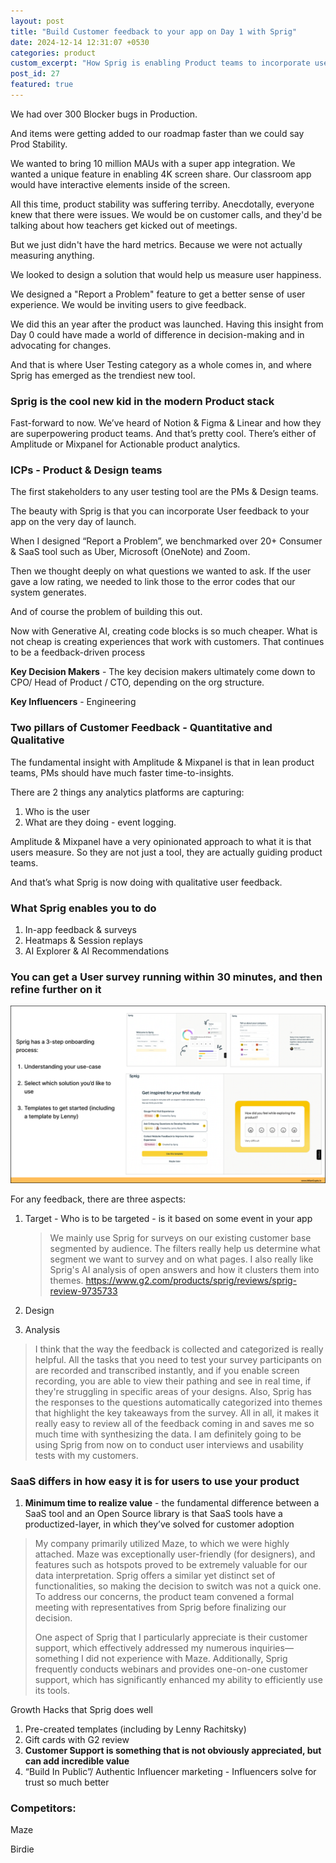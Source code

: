 ```yaml
---
layout: post
title: "Build Customer feedback to your app on Day 1 with Sprig"
date: 2024-12-14 12:31:07 +0530
categories: product
custom_excerpt: "How Sprig is enabling Product teams to incorporate user feedback to their apps from Day 1"
post_id: 27
featured: true
---
```


We had over 300 Blocker bugs in Production.

And items were getting added to our roadmap faster than we could say Prod Stability.

We wanted to bring 10 million MAUs with a super app integration. We wanted a unique feature in enabling 4K screen share. Our classroom app would have interactive elements inside of the screen.

All this time, product stability was suffering terriby. Anecdotally, everyone knew that there were issues. We would be on customer calls, and they'd be talking about how teachers get kicked out of meetings.

But we just didn't have the hard metrics. Because we were not actually measuring anything.

We looked to design a solution that would help us measure user happiness.

We designed a "Report a Problem" feature to get a better sense of user experience. We would be inviting users to give feedback. 

We did this an year after the product was launched. Having this insight from Day 0 could have made a world of difference in decision-making and in advocating for changes.

And that is where User Testing category as a whole comes in, and where Sprig has emerged as the trendiest new tool.

### Sprig is the cool new kid in the modern Product stack

Fast-forward to now. We’ve heard of Notion & Figma & Linear and how they are superpowering product teams. And that’s pretty cool. There’s either of Amplitude or Mixpanel for Actionable product analytics.

### ICPs - Product & Design teams

The first stakeholders to any user testing tool are the PMs & Design teams. 

The beauty with Sprig is that you can incorporate User feedback to your app on the very day of launch.

When I designed “Report a Problem”, we benchmarked over 20+ Consumer & SaaS tool such as Uber, Microsoft (OneNote) and Zoom.

Then we thought deeply on what questions we wanted to ask. If the user gave a low rating, we needed to link those to the error codes that our system generates.

And of course the problem of building this out.

Now with Generative AI, creating code blocks is so much cheaper. What is not cheap is creating experiences that work with customers. That continues to be a feedback-driven process

**Key Decision Makers** - The key decision makers ultimately come down to CPO/ Head of Product / CTO, depending on the org structure.

**Key Influencers** - Engineering

### Two pillars of Customer Feedback - Quantitative and Qualitative

The fundamental insight with Amplitude & Mixpanel is that in lean product teams, PMs should have much faster time-to-insights.

There are 2 things any analytics platforms are capturing:

1. Who is the user
2. What are they doing - event logging.

Amplitude & Mixpanel have a very opinionated approach to what it is that users measure. So they are not just a tool, they are actually guiding product teams.

And that’s what Sprig is now doing with qualitative user feedback.

### What Sprig enables you to do

1. In-app feedback & surveys
2. Heatmaps & Session replays
3. AI Explorer & AI Recommendations

### You can get a User survey running within 30 minutes, and then refine further on it

![image.png](/assets/images/2024/dec/SprigOnboardingJourney-Profile.png)

For any feedback, there are three aspects:

1. Target - Who is to be targeted - is it based on some event in your app
    
    > We mainly use Sprig for surveys on our existing customer base segmented by audience. The filters really help us determine what segment we want to survey and on what pages. I also really like Sprig's AI analysis of open answers and how it clusters them into themes. https://www.g2.com/products/sprig/reviews/sprig-review-9735733
    > 
2. Design
3. Analysis

> I think that the way the feedback is collected and categorized is really helpful. All the tasks that you need to test your survey participants on are recorded and transcribed instantly, and if you enable screen recording, you are able to view their pathing and see in real time, if they're struggling in specific areas of your designs. Also, Sprig has the responses to the questions automatically categorized into themes that highlight the key takeaways from the survey. All in all, it makes it really easy to review all of the feedback coming in and saves me so much time with synthesizing the data. I am definitely going to be using Sprig from now on to conduct user interviews and usability tests with my customers.
> 

### SaaS differs in how easy it is for users to use your product

1. **Minimum time to realize value** - the fundamental difference between a SaaS tool and an Open Source library is that SaaS tools have a productized-layer, in which they’ve solved for customer adoption

> My company primarily utilized Maze, to which we were highly attached. Maze was exceptionally user-friendly (for designers), and features such as hotspots proved to be extremely valuable for our data interpretation. Sprig offers a similar yet distinct set of functionalities, so making the decision to switch was not a quick one. To address our concerns, the product team convened a formal meeting with representatives from Sprig before finalizing our decision.
> 
> 
> One aspect of Sprig that I particularly appreciate is their customer support, which effectively addressed my numerous inquiries—something I did not experience with Maze. Additionally, Sprig frequently conducts webinars and provides one-on-one customer support, which has significantly enhanced my ability to efficiently use its tools.
> 

Growth Hacks that Sprig does well

1. Pre-created templates (including by Lenny Rachitsky)
2. Gift cards with G2 review
3. **Customer Support is something that is not obviously appreciated, but can add incredible value**
4. “Build In Public”/ Authentic Influencer marketing - Influencers solve for trust so much better

### Competitors:

Maze

Birdie